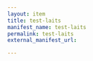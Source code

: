 ```yaml
---
layout: item
title: test-laits
manifest_name: test-laits
permalink: test-laits
external_manifest_url: 

---
```

<!-- Add an essay or interpretive material below this line,
using HTML or markdown.  Do not modify this file above this line -->
